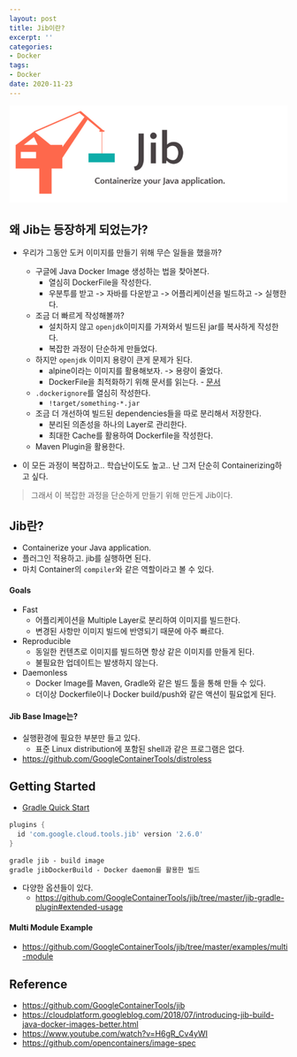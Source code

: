 ```yaml
---
layout: post
title: Jib이란?
excerpt: ''
categories:
- Docker
tags:
- Docker
date: 2020-11-23
---
```

![](/assets/posts/img/2020-11-23-23-27-40.png)

## 왜 Jib는 등장하게 되었는가?
- 우리가 그동안 도커 이미지를 만들기 위해 무슨 일들을 했을까?
    - 구글에 Java Docker Image 생성하는 법을 찾아본다.
        - 열심히 DockerFile을 작성한다.
        - 우분투를 받고 -> 자바를 다운받고 -> 어플리케이션을 빌드하고 -> 실행한다.
    - 조금 더 빠르게 작성해볼까?
        - 설치하지 않고 `openjdk`이미지를 가져와서 빌드된 jar를 복사하게 작성한다.
        - 복잡한 과정이 단순하게 만들었다.
    - 하지만 `openjdk` 이미지 용량이 큰게 문제가 된다.
        - alpine이라는 이미지를 활용해보자. -> 용량이 줄었다.
        - DockerFile을 최적화하기 위해 문서를 읽는다. - [문서](https://docs.docker.com/develop/develop-images/dockerfile_best-practices/)
    - `.dockerignore`를 열심히 작성한다.
        - `!target/something-*.jar`
    - 조금 더 개선하여 빌드된 dependencies들을 따로 분리해서 저장한다.
        - 분리된 의존성을 하나의 Layer로 관리한다.
        - 최대한 Cache를 활용하여 Dockerfile을 작성한다.
    - Maven Plugin을 활용한다.

- 이 모든 과정이 복잡하고.. 학습난이도도 높고.. 난 그저 단순히 Containerizing하고 싶다.
> 그래서 이 복잡한 과정을 단순하게 만들기 위해 만든게 Jib이다.

## Jib란?
- Containerize your Java application.
- 플러그인 적용하고. jib를 실행하면 된다.
- 마치 Container의 `compiler`와 같은 역할이라고 볼 수 있다.

#### Goals
- Fast
    - 어플리케이션을 Multiple Layer로 분리하여 이미지를 빌드한다.
    - 변경된 사항만 이미지 빌드에 반영되기 때문에 아주 빠르다.
- Reproducible
    - 동일한 컨텐츠로 이미지를 빌드하면 항상 같은 이미지를 만들게 된다.
    - 불필요한 업데이트는 발생하지 않는다.
- Daemonless
    - Docker Image를 Maven, Gradle와 같은 빌드 툴을 통해 만들 수 있다.
    - 더이상 Dockerfile이나 Docker build/push와 같은 액션이 필요없게 된다.

#### Jib Base Image는?
- 실행환경에 필요한 부분만 들고 있다.
    - 표준 Linux distribution에 포함된 shell과 같은 프로그램은 없다.
- <https://github.com/GoogleContainerTools/distroless>

## Getting Started
- [Gradle Quick Start](https://github.com/GoogleContainerTools/jib/tree/master/jib-gradle-plugin#quickstart)

```gradle
plugins {
  id 'com.google.cloud.tools.jib' version '2.6.0'
}
```

```
gradle jib - build image
gradle jibDockerBuild - Docker daemon를 활용한 빌드
```

- 다양한 옵션들이 있다.
    - <https://github.com/GoogleContainerTools/jib/tree/master/jib-gradle-plugin#extended-usage>

#### Multi Module Example
- <https://github.com/GoogleContainerTools/jib/tree/master/examples/multi-module>

## Reference
- <https://github.com/GoogleContainerTools/jib>
- <https://cloudplatform.googleblog.com/2018/07/introducing-jib-build-java-docker-images-better.html>
- <https://www.youtube.com/watch?v=H6gR_Cv4yWI>
- <https://github.com/opencontainers/image-spec>